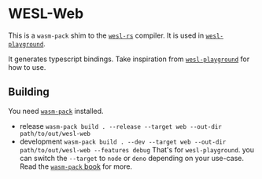 # WESL-Web

This is a `wasm-pack` shim to the [`wesl-rs`][wesl-rs] compiler.
It is used in [`wesl-playground`][wesl-playground].

It generates typescript bindings. Take inspiration from [`wesl-playground`][wesl-playground] for
how to use.

## Building

You need [`wasm-pack`][wasm-pack] installed.
* release `wasm-pack build . --release --target web --out-dir path/to/out/wesl-web`
* development `wasm-pack build . --dev --target web --out-dir path/to/out/wesl-web --features debug`
That's for `wesl-playground`. you can switch the `--target` to `node` or `deno` depending on your
use-case. Read the [`wasm-pack` book][wasm-pack-book] for more.


[wesl-rs]: https://github.com/wesl-tooling-wg/wesl-rs
[wesl-playground]: https://github.com/wesl-tooling-wg/wesl-playground
[wasm-pack]: https://rustwasm.github.io/wasm-pack/
[wasm-pack-book]: https://rustwasm.github.io/docs/wasm-pack/
